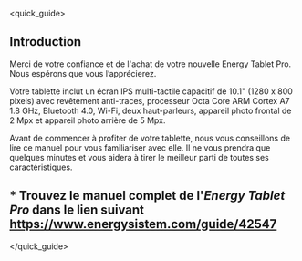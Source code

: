 <quick_guide>

## Introduction

Merci de votre confiance et de l'achat de votre nouvelle Energy Tablet Pro. Nous espérons que vous l’apprécierez.

Votre tablette inclut un écran IPS multi-tactile capacitif de 10.1" (1280 x 800 pixels) avec revêtement anti-traces, processeur Octa Core ARM Cortex A7 1.8 GHz, Bluetooth 4.0, Wi-Fi, deux haut-parleurs, appareil photo frontal de 2 Mpx et appareil photo arrière de 5 Mpx. 

Avant de commencer à profiter de votre tablette, nous vous conseillons de lire ce manuel pour vous familiariser avec elle. Il ne vous prendra que quelques minutes et vous aidera à tirer le meilleur parti de toutes ses caractéristiques.

## <unique> * Trouvez le manuel complet de l'*Energy Tablet Pro* dans le lien suivant  https://www.energysistem.com/guide/42547 </unique>

</quick_guide>
